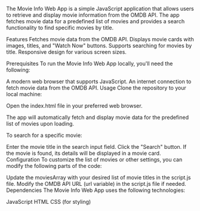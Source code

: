 
The Movie Info Web App is a simple JavaScript application that allows users to retrieve and display movie information from the OMDB API. The app fetches movie data for a predefined list of movies and provides a search functionality to find specific movies by title.



Features
Fetches movie data from the OMDB API.
Displays movie cards with images, titles, and "Watch Now" buttons.
Supports searching for movies by title.
Responsive design for various screen sizes.

Prerequisites
To run the Movie Info Web App locally, you'll need the following:

A modern web browser that supports JavaScript.
An internet connection to fetch movie data from the OMDB API.
Usage
Clone the repository to your local machine:


Open the index.html file in your preferred web browser.

The app will automatically fetch and display movie data for the predefined list of movies upon loading.

To search for a specific movie:

Enter the movie title in the search input field.
Click the "Search" button.
If the movie is found, its details will be displayed in a movie card.
Configuration
To customize the list of movies or other settings, you can modify the following parts of the code:

Update the moviesArray with your desired list of movie titles in the script.js file.
Modify the OMDB API URL (url variable) in the script.js file if needed.
Dependencies
The Movie Info Web App uses the following technologies:

JavaScript
HTML
CSS (for styling)
